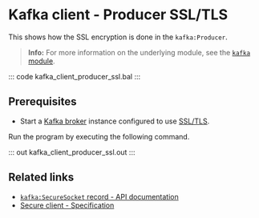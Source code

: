 # Kafka client - Producer SSL/TLS

This shows how the SSL encryption is done in the `kafka:Producer`.

>**Info:** For more information on the underlying module, see the [`kafka` module](https://lib.ballerina.io/ballerinax/kafka/latest).

::: code kafka_client_producer_ssl.bal :::

## Prerequisites
- Start a [Kafka broker](https://kafka.apache.org/quickstart) instance configured to use [SSL/TLS](https://docs.confluent.io/3.0.0/kafka/ssl.html#configuring-kafka-brokers).

Run the program by executing the following command.

::: out kafka_client_producer_ssl.out :::

## Related links
- [`kafka:SecureSocket` record - API documentation](https://lib.ballerina.io/ballerinax/kafka/latest/records/SecureSocket)
- [Secure client - Specification](https://github.com/ballerina-platform/module-ballerinax-kafka/blob/master/docs/spec/spec.md#322-secure-client)
